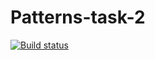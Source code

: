 # Patterns-task-2
[![Build status](https://ci.appveyor.com/api/projects/status/4p7ll58wg28yohow?svg=true)](https://ci.appveyor.com/project/Vladimir23021966/patterns-task-2)
